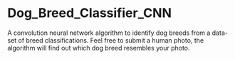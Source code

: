 # Dog_Breed_Classifier_CNN
A convolution neural network algorithm to identify dog breeds from a data-set of breed classifications. Feel free to submit a human photo, the algorithm will find out which dog breed resembles your photo. 
